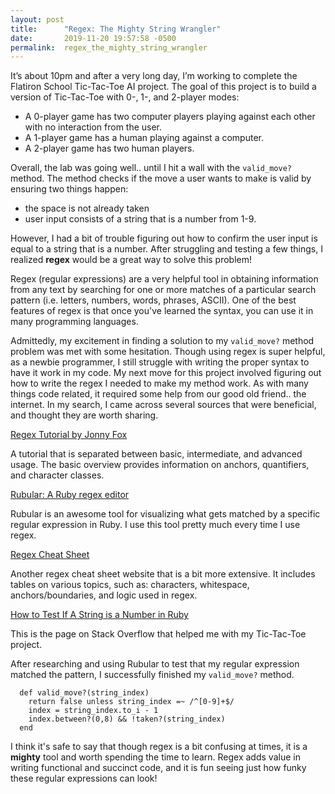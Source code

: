 ```yaml
---
layout: post
title:      "Regex: The Mighty String Wrangler"
date:       2019-11-20 19:57:58 -0500
permalink:  regex_the_mighty_string_wrangler
---
```



It’s about 10pm and after a very long day, I’m working to complete the Flatiron School Tic-Tac-Toe AI project. The goal of this project is to build a version of Tic-Tac-Toe with 0-, 1-, and 2-player modes:

* A 0-player game has two computer players playing against each other with no interaction from the user.
* A 1-player game has a human playing against a computer.
* A 2-player game has two human players.

Overall, the lab was going well.. until I hit a wall with the `valid_move?` method. The method checks if the move a user wants to make is valid by ensuring two things happen:

* the space is not already taken 
* user input consists of a string that is a number from 1-9.

However, I had a bit of trouble figuring out how to confirm the user input is equal to a string that is a number. After struggling and testing a few things, I realized **regex** would be a great way to solve this problem! 

Regex (regular expressions) are a very helpful tool in obtaining information from any text by searching for one or more matches of a particular search pattern (i.e. letters, numbers, words, phrases, ASCII). One of the best features of regex is that once you've learned the syntax, you can use it in many programming languages.

Admittedly, my excitement in finding a solution to my `valid_move?` method problem was met with some hesitation. Though using regex is super helpful, as a newbie programmer, I still struggle with writing the proper syntax to have it work in my code. My next move for this project involved figuring out how to write the regex I needed to make my method work. As with many things code related, it required some help from our good old friend.. the internet. In my search, I came across several sources that were beneficial, and thought they are worth sharing. 

[Regex Tutorial by Jonny Fox](https://medium.com/factory-mind/regex-tutorial-a-simple-cheatsheet-by-examples-649dc1c3f285)

A tutorial that is separated between basic, intermediate, and advanced usage. The basic overview provides information on anchors, quantifiers, and character classes.

[Rubular: A Ruby regex editor](https://rubular.com/)

Rubular is an awesome tool for visualizing what gets matched by a specific regular expression in Ruby. I use this tool pretty much every time I use regex. 

[Regex Cheat Sheet](https://www.rexegg.com/regex-quickstart.html)

Another regex cheat sheet website that is a bit more extensive. It includes tables on various topics, such as: characters, whitespace, anchors/boundaries, and logic used in regex.

[How to Test If A String is a Number in Ruby](https://stackoverflow.com/a/5661783)

This is the page on Stack Overflow that helped me with my Tic-Tac-Toe project.

After researching and using Rubular to test that my regular expression matched the pattern, I successfully finished my `valid_move?` method.

```
  def valid_move?(string_index)
    return false unless string_index =~ /^[0-9]+$/
    index = string_index.to_i - 1
    index.between?(0,8) && !taken?(string_index)
  end
```

I think it's safe to say that though regex is a bit confusing at times, it is a **mighty** tool and worth spending the time to learn. Regex adds value in writing functional and succinct code, and it is fun seeing just how funky these regular expressions can look!


